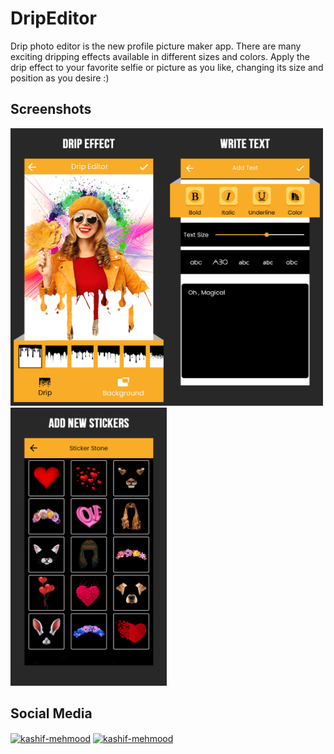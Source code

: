 # DripEditor

Drip photo editor is the new profile picture maker app. There are many exciting dripping effects available in different sizes and colors. Apply the drip effect to your favorite selfie or picture as you like, changing its size and position as you desire :)

## Screenshots
<img src="sc1.png" width="250"><img src="sc4.png" width="250"><img src="sc5.png" width="250">

## Social Media

<p align="left">
<a href="https://www.linkedin.com/in/harshsuvagiya" target="blank"><img align="center" src="https://raw.githubusercontent.com/rahuldkjain/github-profile-readme-generator/master/src/images/icons/Social/linked-in-alt.svg" alt="kashif-mehmood" height="30" width="40" /></a>
<a href="https://stackoverflow.com/users/10838454/harsh-suvagiya" target="blank"><img align="center" src="https://raw.githubusercontent.com/rahuldkjain/github-profile-readme-generator/master/src/images/icons/Social/stack-overflow.svg" alt="kashif-mehmood" height="30" width="40" /></a>
